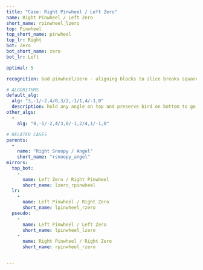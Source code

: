 ```yaml
---
title: "Case: Right Pinwheel / Left Zero"
name: Right Pinwheel / Left Zero
short_name: rpinwheel_lzero
top: Pinwheel
top_short_name: pinwheel
top_lr: Right
bot: Zero
bot_short_name: zero
bot_lr: Left

optimal: 5

recognition: bad pinwheel/zero - aligning blocks to slice breaks squareshape

# ALGORITHMS
default_alg:
  alg: "3,-1/-2,4/0,3/2,-1/1,4/-1,0"
  description: hold any angle on top and preserve bird on bottom to go to snoopy/angel
other_algs:
  -
    alg: "0,-1/-2,4/3,0/-1,2/4,1/-1,0"

# RELATED CASES
parents:
  -
    name: "Right Snoopy / Angel"
    short_name: "rsnoopy_angel"
mirrors:
  top_bot:
    -
      name: Left Zero / Right Pinwheel
      short_name: lzero_rpinwheel
  lr:
    -
      name: Left Pinwheel / Right Zero
      short_name: lpinwheel_rzero
  pseudo:
    -
      name: Left Pinwheel / Left Zero
      short_name: lpinwheel_lzero
    -
      name: Right Pinwheel / Right Zero
      short_name: rpinwheel_rzero


---
```


